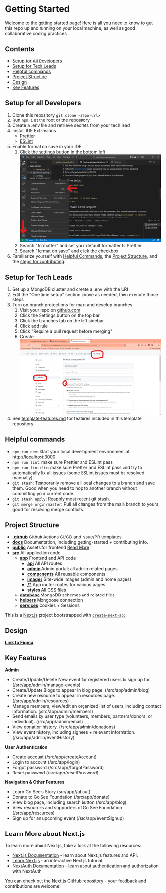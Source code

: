 # Getting Started

Welcome to the getting started page! Here is all you need to know to get this repo up and running on your local machine, as well as good collaborative coding practices

## Contents

- [Setup for All Developers](#setup-for-all-developers)
- [Setup for Tech Leads](#setup-for-tech-leads)
- [Helpful commands](#helpful-commands)
- [Project Structure](#project-structure)
- [Design](#design)
- [Key Features](#key-features)

## Setup for all Developers

1. Clone this repository `git clone <repo-url>`
2. Run `npm i` at the root of the repository
3. Create a .env file and retrieve secrets from your tech lead
4. Install IDE Extensions
   - [Prettier](https://marketplace.visualstudio.com/items?itemName=esbenp.prettier-vscode)
   - [ESLint](https://marketplace.visualstudio.com/items?itemName=dbaeumer.vscode-eslint)
5. Enable format on save in your IDE
   1. Click the settings button in the bottom left  
      <img src="./images/vs-code-settings.png" alt="VSCode Settings 1" width="500"/>
   2. Search "formatter" and set your default formatter to Prettier
   3. Search "format on save" and click the checkbox
6. Familiarize yourself with [Helpful Commands](#helpful-commands), the [Project Structure](#project-structure), and the [steps for contributing](./contributing.md).

## Setup for Tech Leads

1. Set up a MongoDB cluster and create a .env with the URI
2. Edit the "One time setup" section above as needed, then execute those steps
3. Turn on branch protections for main and develop branches
   1. Visit your repo on [github.com](https://github.com)
   2. Click the Settings button on the top bar
   3. Click the branches tab on the left sidebar
   4. Click add rule
   5. Click "Require a pull request before merging"
   6. Create  
      <img src="./images/require-code-review.png" alt="Require Code Review" width="500"/>
4. See [template-features.md](./template-features.md) for features included in this template repository.

## Helpful commands

- `npm run dev`: Start your local development environment at [http://localhost:3000](http://localhost:3000)
- `npm run lint`: make sure Prettier and ESLint pass
- `npm run lint:fix`: make sure Prettier and ESLint pass and try to automatically fix all issues (some ESLint issues must be resolved manually)
- `git stash`: Temporarily remove all local changes to a branch and save them. Good when you need to hop to another branch without committing your current code.
- `git stash apply`: Reapply most recent git stash.
- `git merge orgin/master`: Pull all changes from the main branch to yours, good for resolving merge conflicts.

## Project Structure

- [**.github**](/.github) Github Actions CI/CD and Issue/PR templates
- [**docs**](/docs) Documentation, including getting-started + contributing info.
- [**public**](/public) Assets for frontend [Read More](https://nextjs.org/docs/pages/building-your-application/optimizing/static-assets)
- [**src**](/src) All application code
  - [**app**](/src/app/) Frontend and API code
    - [**api**](/src/app/api) All API routes
    - [**admin**](/src/admin) Admin portal; all admin related pages
    - [**components**](/src/app/components) All reusable components
    - [**images**](/src/app/images) Site-wide images (admin and home pages)
    - [**/\***](/src/app/) App router routes for various pages
    - [**styles**](/src/app/styles) All CSS files
  - [**database**](/src/database) MongoDB schemas and related files
  - [**helpers**](/src/helpers) Mongoose connection
  - [**services**](/src/services) Cookies + Sessions

This is a [Next.js](https://nextjs.org/) project bootstrapped with [`create-next-app`](https://github.com/vercel/next.js/tree/canary/packages/create-next-app).

## Design
[**Link to Figma**](https://www.figma.com/design/akcfaXKNzKZgjCgt8g60AL/Login-%26-Sign-up-2.0?node-id=0-1&t=wC2mq9RlKJjh6jUY-0)

## Key Features
**Admin**
- Create/Update/Delete New event for registered users to sign up for. (/src/app/admin/manage-events)
- Create/Update Blogs to appear in blog page. (/src/app/admin/blog)
- Create new resource to appear in resources page. (/src/app/admin/resources)
- Manage members; view/edit an organized list of users, including contact information. (/src/app/admin/members)
- Send emails by user type (volunteers, members, partners/donors, or individual). (/src/app/admin/email)
- View donation history. (/src/app/admin/donations)
- View event history, including signees + relevant information. (/src/app/admin/eventHistory)

**User Authentication**
- Create account (/src/app/createAccount)
- Login to account (/src/app/login)
- Forgot password (/src/app//forgotPassword)
- Reset password (/src/app/resetPassword)

**Navigation & Other Features**
- Learn Go See's Story (src/app//about)
- Donate to Go See Foundation (/src/app/donate)
- View blog page, including search button (/src/app/blog)
- View resources and supporters of Go See Foundation (/src/app/resources)
- Sign up for an upcoming event (/src/app/eventSignup)

## Learn More about Next.js

To learn more about Next.js, take a look at the following resources:

- [Next.js Documentation](https://nextjs.org/docs) - learn about Next.js features and API.
- [Learn Next.js](https://nextjs.org/learn) - an interactive Next.js tutorial.
- [NextAuth Documentation](https://next-auth.js.org/) - learn about authentication and authorization with NextAuth

You can check out [the Next.js GitHub repository](https://github.com/vercel/next.js/) - your feedback and contributions are welcome!
